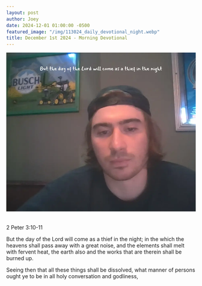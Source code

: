 ```yaml
---
layout: post
author: Joey
date: 2024-12-01 01:00:00 -0500
featured_image: "/img/113024_daily_devotional_night.webp"
title: December 1st 2024 - Morning Devotional
---
```


[![December 1st 2024 - Morning Devotional](/img/113024_daily_devotional_night.webp)](/img/113024_daily_devotional_night.webp)

<!-- verse -->
<br>
2 Peter 3:10-11

But the day of the Lord will come as a thief in the night; in the which the heavens shall pass away with a great noise, and the elements shall melt with fervent heat, the earth also and the works that are therein shall be burned up.

Seeing then that all these things shall be dissolved, what manner of persons ought ye to be in all holy conversation and godliness,

<!-- ad / promo -->
<!-- <hr> 

Please consider purchasing a mug to support the page by clicking the image below, thank you!

[![June 19th 2024 - Evening Devotional - Mug](/img/mugs/061124_morning_mug.webp)](https://www.joeybrinkman.com/shop) -->

